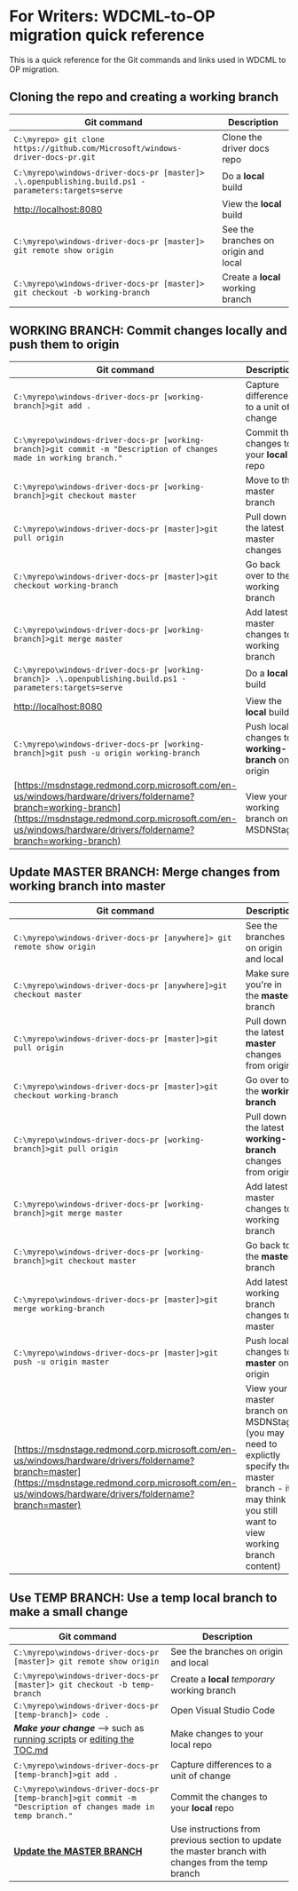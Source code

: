 # For Writers: WDCML-to-OP migration quick reference
This is a quick reference for the Git commands and links used in WDCML to OP migration.

## Cloning the repo and creating a working branch
| Git command | Description |
|-------------|-------------|
|   `C:\myrepo> git clone https://github.com/Microsoft/windows-driver-docs-pr.git`| Clone the driver docs repo|
| `C:\myrepo\windows-driver-docs-pr [master]> .\.openpublishing.build.ps1 -parameters:targets=serve`|Do a **local** build|
|[http://localhost:8080](http://localhost:8080) |View the **local** build|
|`C:\myrepo\windows-driver-docs-pr [master]> git remote show origin`|See the branches on origin and local|
|`C:\myrepo\windows-driver-docs-pr [master]> git checkout -b working-branch`|Create a **local** working branch|

## **WORKING BRANCH**: Commit changes locally and push them to origin
| Git command | Description |
|-------------|-------------|
|`C:\myrepo\windows-driver-docs-pr [working-branch]>git add .`|Capture differences to a unit of change|
|`C:\myrepo\windows-driver-docs-pr [working-branch]>git commit -m "Description of changes made in working branch."`|Commit the changes to your **local** repo|
|`C:\myrepo\windows-driver-docs-pr [working-branch]>git checkout master`| Move to the master branch|
|`C:\myrepo\windows-driver-docs-pr [master]>git pull origin`|Pull down the latest master changes|
|`C:\myrepo\windows-driver-docs-pr [master]>git checkout working-branch`|Go back over to the working branch|
|`C:\myrepo\windows-driver-docs-pr [working-branch]>git merge master`|Add latest master changes to working branch|
| `C:\myrepo\windows-driver-docs-pr [working-branch]> .\.openpublishing.build.ps1 -parameters:targets=serve`|Do a **local** build|
|[http://localhost:8080](http://localhost:8080) |View the **local** build|
|`C:\myrepo\windows-driver-docs-pr [working-branch]>git push -u origin working-branch`|Push local changes to **working-branch** on origin|
|[https://msdnstage.redmond.corp.microsoft.com/en-us/windows/hardware/drivers/foldername?branch=working-branch](https://msdnstage.redmond.corp.microsoft.com/en-us/windows/hardware/drivers/foldername?branch=working-branch)|View your working branch on MSDNStage|


## <h2 id="update-master"> **Update MASTER BRANCH**: Merge changes from working branch into master</a>
| Git command | Description |
|-------------|-------------|
|`C:\myrepo\windows-driver-docs-pr [anywhere]> git remote show origin`|See the branches on origin and local|
|`C:\myrepo\windows-driver-docs-pr [anywhere]>git checkout master`|Make sure you're in the **master** branch|
|`C:\myrepo\windows-driver-docs-pr [master]>git pull origin`|Pull down the latest **master** changes from origin|
|`C:\myrepo\windows-driver-docs-pr [master]>git checkout working-branch`|Go over to the **working branch**|
|`C:\myrepo\windows-driver-docs-pr [working-branch]>git pull origin`|Pull down the latest **working-branch** changes from origin|
|`C:\myrepo\windows-driver-docs-pr [working-branch]>git merge master`|Add latest master changes to working branch|
|`C:\myrepo\windows-driver-docs-pr [working-branch]>git checkout master`|Go back to the **master** branch|
|`C:\myrepo\windows-driver-docs-pr [master]>git merge working-branch`|Add latest working branch changes to master|
|`C:\myrepo\windows-driver-docs-pr [master]>git push -u origin master`|Push local changes to **master** on origin|
|[https://msdnstage.redmond.corp.microsoft.com/en-us/windows/hardware/drivers/foldername?branch=master](https://msdnstage.redmond.corp.microsoft.com/en-us/windows/hardware/drivers/foldername?branch=master)|View your master branch on MSDNStage (you may need to explictly specify the master branch - it may think you still want to view working branch content)|


## <h2 id="use-temp">**Use TEMP BRANCH**: Use a temp local branch to make a small change</a>
| Git command | Description |
|-------------|-------------|
|`C:\myrepo\windows-driver-docs-pr [master]> git remote show origin`|See the branches on origin and local|
|`C:\myrepo\windows-driver-docs-pr [master]> git checkout -b temp-branch`|Create a **local** *temporary* working branch|
|`C:\myrepo\windows-driver-docs-pr [temp-branch]> code .`|Open Visual Studio Code|
|***Make your change*** --> such as [running scripts](https://github.com/Microsoft/windows-driver-docs-pr/blob/master/migration-guide/index.md#clean) or [editing the TOC.md](https://github.com/Microsoft/windows-driver-docs-pr/blob/master/migration-guide/index.md#toc)|Make changes to your local repo| 
|`C:\myrepo\windows-driver-docs-pr [temp-branch]>git add .`|Capture differences to a unit of change|
|`C:\myrepo\windows-driver-docs-pr [temp-branch]>git commit -m "Description of changes made in temp branch."`|Commit the changes to your **local** repo|
|[**Update the MASTER BRANCH**](#update-master)|Use instructions from previous section to update the master branch with changes from the temp branch|
